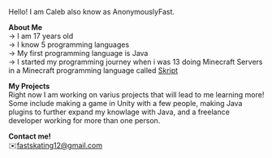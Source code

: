 Hello! I am Caleb also know as AnonymouslyFast.

**About Me** <br>
  -> I am 17 years old <br>
   -> I know 5 programming languages<br>
   -> My first programming language is Java<br>
   -> I started my programming journey when i was 13 doing Minecraft Servers in a Minecraft programming language called [Skript](https://github.com/SkriptLang/Skript)

**My Projects** <br>
Right now I am working on varius projects that will lead to me learning more! Some include making a game in Unity with a few people, making Java plugins to further expand my knowlage with Java, and a freelance developer working for more than one person.


**Contact me!** <br>
✉️fastskating12@gmail.com
